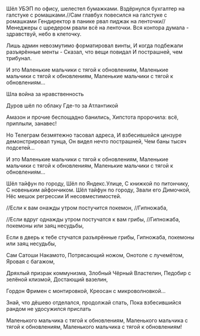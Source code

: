 

Шёл УБЭП по офису, шелестел бумажками.
Вздёрнулся бухгалтер на галстуке с ромашками.//Сам главбух повесился на галстуке с ромашками
Гендиректор в панике рвал пиджак на ленточки//Менеджеры с шредером рвали всё на ленточки.
Вся контора думала - здравствуй, небо в клеточку.

Лишь админ невозмутимо форматировал винты,
И когда подбежали разъярённые менты -
Сказал, что вещи повидал
И пострашней, чем трибунал.

И это
Маленькие мальчики с тягой к обновлениям,
Маленькие мальчики с тягой к обновлениям,
Маленькие мальчики с тягой к обновлениям...



Шла война за нравственность

Дуров шёл по облаку
Где-то за Атлантикой





Амазон и прочие беспощадно банились,
Хипстота пророчила: всё, приплыли, занавес!



Но Телеграм безмятежно тасовал адреса,
И взбесившейся цензуре демонстрировал тунца,
Он видел нечто пострашней,
Чем баны тысяч подсетей...

И это
Маленькие мальчики с тягой к обновлениям,
Маленькие мальчики с тягой к обновлениям,
Маленькие мальчики с тягой к обновлениям...





Шёл тайфун по городу,
Шёл по Яндекс.Улице,
С книжкой по питончику,
С новеньким айфончиком.
Шёл тайфун по городу,
Звали его Димочкой,
Нёс мешок регрессии
И несовместимостей.



//Если к вам онажды утром постучится покемон,
//Гипножаба,

//Если вдруг однажды утром постучатся к вам грибы,
//Гипножаба, покемоны или заяц несудьбы,


Если в дверь к тебе стучатся разъярённые грибы,
Гипножаба, покемоны или заяц несудьбы,

Сам Сатоши Накамото,
Потрясающий ножом,
Онотоле с лучемётом,
Яровая с багажом,

Дряхлый призрак коммунизма,
Злобный Чёрный Властелин,
Педобир с зелёной клизмой,
Достающий вазелин,

Гордон Фримен с монтировкой,
Креосан с микроволновкой...

Знай, что дёшево отделался, продолжай спать,
Пока взбесившийся рандом не удосужился прислать

Маленького мальчика с тягой к обновлениям,
Маленького мальчика с тягой к обновлениям,
Маленького мальчика с тягой к обновлениям!

